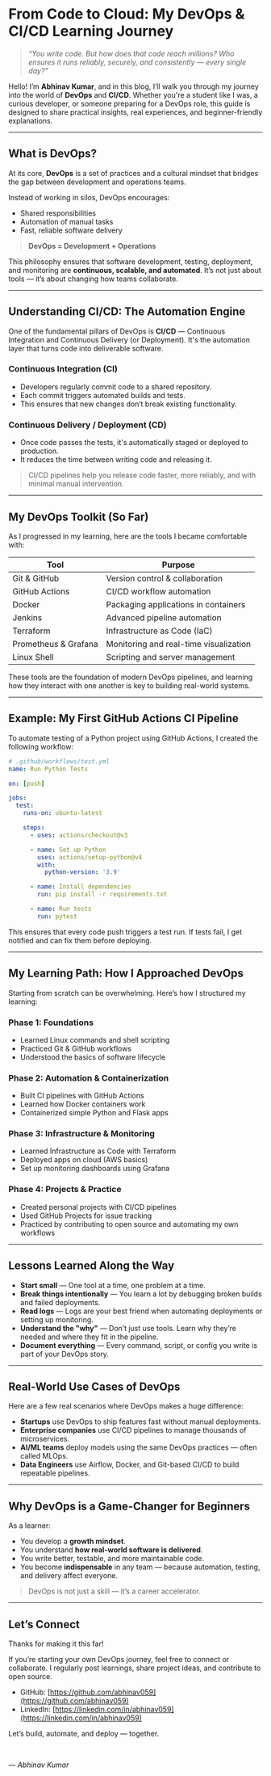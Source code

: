 

# From Code to Cloud: My DevOps & CI/CD Learning Journey
> _“You write code. But how does that code reach millions? Who ensures it runs reliably, securely, and consistently — every single day?”_

Hello! I’m **Abhinav Kumar**, and in this blog, I’ll walk you through my journey into the world of **DevOps** and **CI/CD**. Whether you're a student like I was, a curious developer, or someone preparing for a DevOps role, this guide is designed to share practical insights, real experiences, and beginner-friendly explanations.

---

## What is DevOps?

At its core, **DevOps** is a set of practices and a cultural mindset that bridges the gap between development and operations teams.

Instead of working in silos, DevOps encourages:
- Shared responsibilities
- Automation of manual tasks
- Fast, reliable software delivery

> **DevOps = Development + Operations**

This philosophy ensures that software development, testing, deployment, and monitoring are **continuous, scalable, and automated**. It’s not just about tools — it’s about changing how teams collaborate.

---

## Understanding CI/CD: The Automation Engine

One of the fundamental pillars of DevOps is **CI/CD** — Continuous Integration and Continuous Delivery (or Deployment). It's the automation layer that turns code into deliverable software.

### Continuous Integration (CI)
- Developers regularly commit code to a shared repository.
- Each commit triggers automated builds and tests.
- This ensures that new changes don’t break existing functionality.

### Continuous Delivery / Deployment (CD)
- Once code passes the tests, it's automatically staged or deployed to production.
- It reduces the time between writing code and releasing it.

> CI/CD pipelines help you release code faster, more reliably, and with minimal manual intervention.

---

## My DevOps Toolkit (So Far)

As I progressed in my learning, here are the tools I became comfortable with:

| Tool                  | Purpose                                 |
|-----------------------|-----------------------------------------|
| Git & GitHub          | Version control & collaboration         |
| GitHub Actions        | CI/CD workflow automation               |
| Docker                | Packaging applications in containers    |
| Jenkins               | Advanced pipeline automation            |
| Terraform             | Infrastructure as Code (IaC)            |
| Prometheus & Grafana  | Monitoring and real-time visualization  |
| Linux Shell           | Scripting and server management         |

These tools are the foundation of modern DevOps pipelines, and learning how they interact with one another is key to building real-world systems.

---

## Example: My First GitHub Actions CI Pipeline

To automate testing of a Python project using GitHub Actions, I created the following workflow:

```yaml
# .github/workflows/test.yml
name: Run Python Tests

on: [push]

jobs:
  test:
    runs-on: ubuntu-latest

    steps:
      - uses: actions/checkout@v3

      - name: Set up Python
        uses: actions/setup-python@v4
        with:
          python-version: '3.9'

      - name: Install dependencies
        run: pip install -r requirements.txt

      - name: Run tests
        run: pytest
````

This ensures that every code push triggers a test run. If tests fail, I get notified and can fix them before deploying.

---

## My Learning Path: How I Approached DevOps

Starting from scratch can be overwhelming. Here’s how I structured my learning:

### Phase 1: Foundations

* Learned Linux commands and shell scripting
* Practiced Git & GitHub workflows
* Understood the basics of software lifecycle

### Phase 2: Automation & Containerization

* Built CI pipelines with GitHub Actions
* Learned how Docker containers work
* Containerized simple Python and Flask apps

### Phase 3: Infrastructure & Monitoring

* Learned Infrastructure as Code with Terraform
* Deployed apps on cloud (AWS basics)
* Set up monitoring dashboards using Grafana

### Phase 4: Projects & Practice

* Created personal projects with CI/CD pipelines
* Used GitHub Projects for issue tracking
* Practiced by contributing to open source and automating my own workflows

---

## Lessons Learned Along the Way

* **Start small** — One tool at a time, one problem at a time.
* **Break things intentionally** — You learn a lot by debugging broken builds and failed deployments.
* **Read logs** — Logs are your best friend when automating deployments or setting up monitoring.
* **Understand the "why"** — Don’t just use tools. Learn why they’re needed and where they fit in the pipeline.
* **Document everything** — Every command, script, or config you write is part of your DevOps story.

---

## Real-World Use Cases of DevOps

Here are a few real scenarios where DevOps makes a huge difference:

* **Startups** use DevOps to ship features fast without manual deployments.
* **Enterprise companies** use CI/CD pipelines to manage thousands of microservices.
* **AI/ML teams** deploy models using the same DevOps practices — often called MLOps.
* **Data Engineers** use Airflow, Docker, and Git-based CI/CD to build repeatable pipelines.

---

## Why DevOps is a Game-Changer for Beginners

As a learner:

* You develop a **growth mindset**.
* You understand **how real-world software is delivered**.
* You write better, testable, and more maintainable code.
* You become **indispensable** in any team — because automation, testing, and delivery affect everyone.

> DevOps is not just a skill — it’s a career accelerator.

---

## Let’s Connect

Thanks for making it this far!

If you’re starting your own DevOps journey, feel free to connect or collaborate. I regularly post learnings, share project ideas, and contribute to open source.

* GitHub: [https://github.com/abhinav059](https://github.com/abhinav059)
* LinkedIn: [https://linkedin.com/in/abhinav059](https://linkedin.com/in/abhinav059)

Let’s build, automate, and deploy — together.

<br>

*— Abhinav Kumar*
